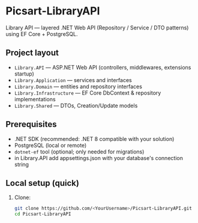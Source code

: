 # Picsart-LibraryAPI

Library API — layered .NET Web API (Repository / Service / DTO patterns) using EF Core + PostgreSQL.

## Project layout
- `Library.API` — ASP.NET Web API (controllers, middlewares, extensions startup)
- `Library.Application` — services and interfaces
- `Library.Domain` — entities and repository interfaces
- `Library.Infrastructure` — EF Core DbContext & repository implementations
- `Library.Shared` — DTOs, Creation/Update models

## Prerequisites
- .NET SDK (recommended: .NET 8 compatible with your solution)
- PostgreSQL (local or remote)
- `dotnet-ef` tool (optional; only needed for migrations)
- in Library.API add appsettings.json with your database's connection string

## Local setup (quick)
1. Clone:
   ```bash
   git clone https://github.com/<YourUsername>/Picsart-LibraryAPI.git
   cd Picsart-LibraryAPI

